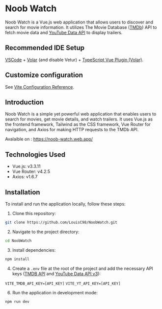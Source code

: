 # Noob Watch

Noob Watch is a Vue.js web application that allows users to discover and search for movie information. It utilizes The Movie Database ([TMDb](https://developer.themoviedb.org/docs/getting-started)) API to fetch movie data and [YouTube Data API](https://developers.google.com/youtube/v3?hl=fr) to display trailers.

## Recommended IDE Setup

[VSCode](https://code.visualstudio.com/) + [Volar](https://marketplace.visualstudio.com/items?itemName=Vue.volar) (and disable Vetur) + [TypeScript Vue Plugin (Volar)](https://marketplace.visualstudio.com/items?itemName=Vue.vscode-typescript-vue-plugin).

## Customize configuration

See [Vite Configuration Reference](https://vitejs.dev/config/).

## Introduction

Noob Watch is a simple yet powerful web application that enables users to search for movies, get movie details, and watch trailers. It uses Vue.js as the frontend framework, Tailwind as the CSS framework, Vue Router for navigation, and Axios for making HTTP requests to the TMDb API.

Avalaible on : https://noob-watch.web.app/

## Technologies Used

- Vue.js: v3.3.11
- Vue Router: v4.2.5
- Axios: v1.6.7

## Installation

To install and run the application locally, follow these steps:

1. Clone this repository:

```sh
git clone https://github.com/LouisC98/NoobWatch.git
```

2. Navigate to the project directory:

```sh
cd NoobWatch
```

3. Install dependencies:

```sh
npm install
```

4. Create a `.env` file at the root of the project and add the necessary API keys ([TMDB API](https://developer.themoviedb.org/docs/getting-started) and [YouTube Data API v3](https://developers.google.com/youtube/v3?hl=fr)):

`VITE_TMDB_API_KEY=[API_KEY]`
`VITE_YT_API_KEY=[API_KEY]`

6. Run the application in development mode:

```sh
npm run dev
```